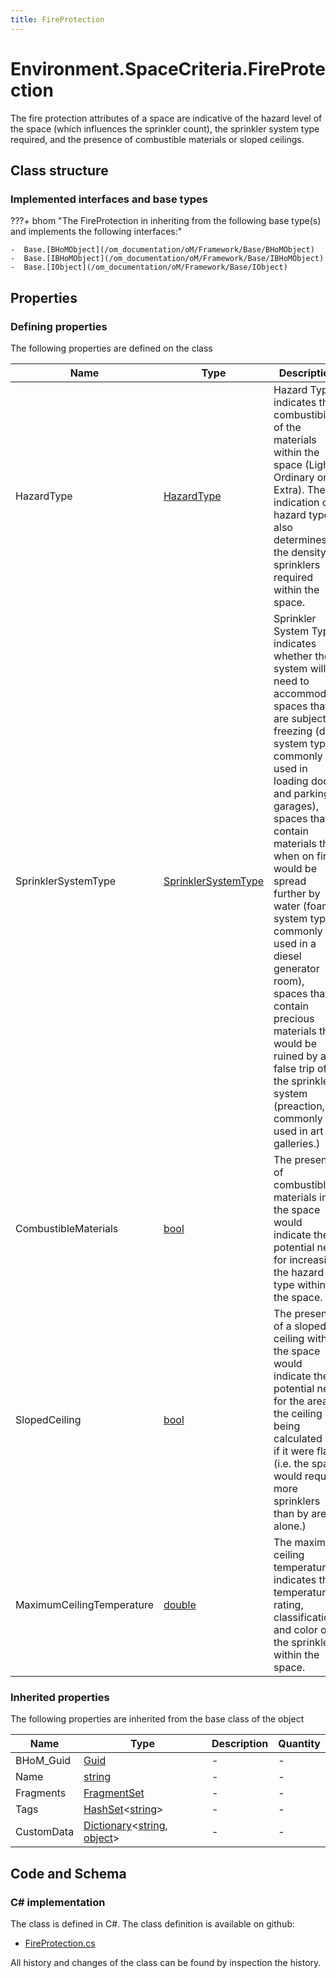 ```yaml
---
title: FireProtection
---
```


# Environment.SpaceCriteria.FireProtection

The fire protection attributes of a space are indicative of the hazard level of the space (which influences the sprinkler count), the sprinkler system type required, and the presence of combustible materials or sloped ceilings.

## Class structure

### Implemented interfaces and base types

???+ bhom "The FireProtection in inheriting from the following base type(s) and implements the following interfaces:"

    -  Base.[BHoMObject](/om_documentation/oM/Framework/Base/BHoMObject)
    -  Base.[IBHoMObject](/om_documentation/oM/Framework/Base/IBHoMObject)
    -  Base.[IObject](/om_documentation/oM/Framework/Base/IObject)


## Properties



### Defining properties

The following properties are defined on the class

| Name             | Type             | Description      | Quantity         |
|------------------|------------------|------------------|------------------|
| HazardType | [HazardType](/om_documentation/oM/Analytical/Environment/SpaceCriteria/HazardType) | Hazard Type indicates the combustibility of the materials within the space (Light, Ordinary or Extra). The indication of hazard type also determines the density of sprinklers required within the space. | - |
| SprinklerSystemType | [SprinklerSystemType](/om_documentation/oM/Analytical/Environment/SpaceCriteria/SprinklerSystemType) | Sprinkler System Type indicates whether the system will need to accommodate spaces that are subject to freezing (dry system type, commonly used in loading docks and parking garages), spaces that contain materials that when on fire would be spread further by water (foam system type, commonly used in a diesel generator room), spaces that contain precious materials that would be ruined by a false trip of the sprinkler system (preaction, commonly used in art galleries.)  | - |
| CombustibleMaterials | [bool](https://learn.microsoft.com/en-us/dotnet/api/System.Boolean?view=netstandard-2.0) | The presence of combustible materials in the space would indicate the potential need for increasing the hazard type within the space. | - |
| SlopedCeiling | [bool](https://learn.microsoft.com/en-us/dotnet/api/System.Boolean?view=netstandard-2.0) | The presence of a sloped ceiling within the space would indicate the potential need for the area of the ceiling being calculated as if it were flat (i.e. the space would require more sprinklers than by area alone.) | - |
| MaximumCeilingTemperature | [double](https://learn.microsoft.com/en-us/dotnet/api/System.Double?view=netstandard-2.0) | The maximum ceiling temperature indicates the temperature rating, classification and color of the sprinklers within the space. | - |


### Inherited properties
The following properties are inherited from the base class of the object

| Name             | Type             | Description      | Quantity         |
|------------------|------------------|------------------|------------------|
| BHoM_Guid | [Guid](https://learn.microsoft.com/en-us/dotnet/api/System.Guid?view=netstandard-2.0) | - | - |
| Name | [string](https://learn.microsoft.com/en-us/dotnet/api/System.String?view=netstandard-2.0) | - | - |
| Fragments | [FragmentSet](/om_documentation/oM/Framework/Base/FragmentSet) | - | - |
| Tags | [HashSet](https://learn.microsoft.com/en-us/dotnet/api/System.Collections.Generic.HashSet-1?view=netstandard-2.0)&lt;[string](https://learn.microsoft.com/en-us/dotnet/api/System.String?view=netstandard-2.0)&gt; | - | - |
| CustomData | [Dictionary](https://learn.microsoft.com/en-us/dotnet/api/System.Collections.Generic.Dictionary-2?view=netstandard-2.0)&lt;[string](https://learn.microsoft.com/en-us/dotnet/api/System.String?view=netstandard-2.0), [object](https://learn.microsoft.com/en-us/dotnet/api/System.Object?view=netstandard-2.0)&gt; | - | - |


## Code and Schema

### C# implementation

The class is defined in C#. The class definition is available on github:

- [FireProtection.cs](https://github.com/BHoM/BHoM/blob/develop/Environment_oM/SpaceCriteria\FireProtection.cs)

All history and changes of the class can be found by inspection the history.
